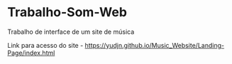 # Trabalho-Som-Web
Trabalho de interface de um site de música

Link para acesso do site - https://yudjn.github.io/Music_Website/Landing-Page/index.html
